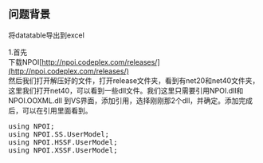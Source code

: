 ## 问题背景  
将datatable导出到excel
  
1.首先  
下载NPOI[http://npoi.codeplex.com/releases/](http://npoi.codeplex.com/releases/)  
然后我们打开解压好的文件，打开release文件夹，看到有net20和net40文件夹，这里我们打开net40，可以看到一些dll文件。我们这里只需要引用NPOI.dll和NPOI.OOXML.dll
到VS界面，添加引用，选择刚刚那2个dll，并确定。添加完成后，可以在引用里面看到。
<pre>
using NPOI;
using NPOI.SS.UserModel;
using NPOI.HSSF.UserModel;
using NPOI.XSSF.UserModel;
</pre>
